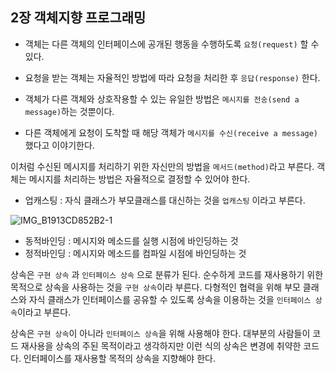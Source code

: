 ## 2장 객체지향 프로그래밍

- 객체는 다른 객체의 인터페이스에 공개된 행동을 수행하도록 `요청(request)` 할 수 있다.
- 요청을 받는 객체는 자율적인 방법에 따라 요청을 처리한 후 `응답(response)` 한다.  
  
- 객체가 다른 객체와 상호작용할 수 있는 유일한 방법은 `메시지를 전송(send a message)`하는 것뿐이다.
- 다른 객체에게 요청이 도착할 때 해당 객체가 `메시지를 수신(receive a message)`했다고 이야기한다.

  
  
이처럼 수신된 메시지를 처리하기 위한 자신만의 방법을 `메서드(method)`라고 부른다.
객체는 메시지를 처리하는 방법은 자율적으로 결정할 수 있어야 한다.

- 업캐스팅 : 자식 클래스가 부모클래스를 대신하는 것을 `업캐스팅` 이라고 부른다.
  
  
![IMG_B1913CD852B2-1](https://user-images.githubusercontent.com/53801395/216070846-f3dda8e7-89d1-4c39-a508-b3f20a793ed1.jpeg)

- 동적바인딩 : 메시지와 메소드를 실행 시점에 바인딩하는 것
- 정적바인딩 : 메시지와 메소드를 컴파일 시점에 바인딩하는 것


상속은 `구현 상속` 과 `인터페이스 상속` 으로 분류가 된다.
순수하게 코드를 재사용하기 위한 목적으로 상속을 사용하는 것을 `구현 상속`이라 부른다. 다형적인 협력을 위해 부모
클래스와 자식 클래스가 인터페이스를 공유할 수 있도록 상속을 이용하는 것을 `인터페이스 상속`이라고 부른다.

상속은 `구현 상속`이 아니라 `인터페이스 상속`을 위해 사용해야 한다. 대부분의 사람들이 코드 재사용을
상속의 주된 목적이라고 생각하지만 이런 식의 상속은 변경에 취약한 코드다. 인터페이스를 재사용할 목적의 상속을 지향해야 한다.

